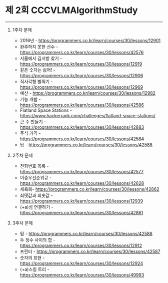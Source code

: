 # 제 2회 CCCVLMAlgorithmStudy

--- 

1. 1주차 문제  
    * 2016년 -  https://programmers.co.kr/learn/courses/30/lessons/12901  
    * 완주하지 못한 선수 - https://programmers.co.kr/learn/courses/30/lessons/42576  
    * 서울에서 김서방 찾기 - https://programmers.co.kr/learn/courses/30/lessons/12919  
    * 같은 숫자는 싫어! - https://programmers.co.kr/learn/courses/30/lessons/12906  
    * 직사각형 별찍기 - https://programmers.co.kr/learn/courses/30/lessons/12969  
    * 예산 - https://programmers.co.kr/learn/courses/30/lessons/12982  
    * 기능 개발 - https://programmers.co.kr/learn/courses/30/lessons/42586
    * Flatland Space Stations - https://www.hackerrank.com/challenges/flatland-space-stations/
    * 큰 수 만들기 - https://programmers.co.kr/learn/courses/30/lessons/42883
    * 주식 가격 - https://programmers.co.kr/learn/courses/30/lessons/42584
    * 탑 - https://programmers.co.kr/learn/courses/30/lessons/42588

2. 2주차 문제  
    * 전화번호 목록 - https://programmers.co.kr/learn/courses/30/lessons/42577
    * 이중우선순위큐 - https://programmers.co.kr/learn/courses/30/lessons/42628
    * 체육복- https://programmers.co.kr/learn/courses/30/lessons/42862
    * 최댓값과 최솟값 - https://programmers.co.kr/learn/courses/30/lessons/12939
    * (+a)섬 연결하기 - https://programmers.co.kr/learn/courses/30/lessons/42861

3. 3주차 문제  
    * 탑 - https://programmers.co.kr/learn/courses/30/lessons/42588
    * 두 정수 사이의 합 - https://programmers.co.kr/learn/courses/30/lessons/12912  
    * 프린터 - https://programmers.co.kr/learn/courses/30/lessons/42587 
    * 숫자의 표현 - https://programmers.co.kr/learn/courses/30/lessons/12924
    * (+a)스킬 트리 - https://programmers.co.kr/learn/courses/30/lessons/49993
    